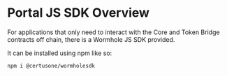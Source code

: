 # Portal JS SDK Overview

For applications that only need to interact with the Core and Token Bridge contracts off chain, there is a Wormhole JS SDK provided.

It can be installed using npm like so:

```sh
npm i @certusone/wormholesdk
```
